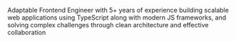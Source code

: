 Adaptable Frontend Engineer with 5+ years of experience building scalable web applications using TypeScript along with modern JS frameworks, and solving complex challenges through clean architecture and effective collaboration
